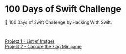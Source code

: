 # 100 Days of Swift Challenge
📱 100 Days of Swift Challenge by Hacking With Swift.

<br>

[Project 1 - List of Images](https://github.com/jvctoor/100-days-of-swift/tree/main/Project01) <br>
[Project 2 - Capture the Flag Minigame](https://github.com/jvctoor/100-days-of-swift/tree/main/Project02) <br>
